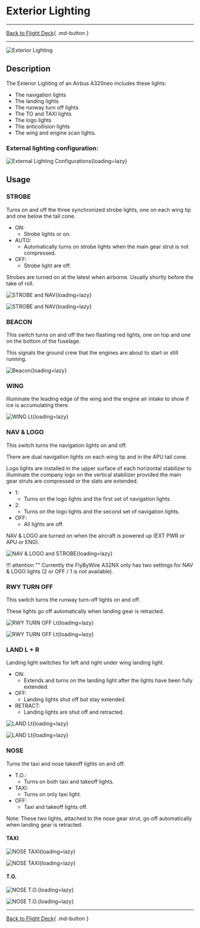 # Exterior Lighting

---

[Back to Flight Deck](../index.md){ .md-button }

---

![Exterior Lighting](../../../assets/a32nx-briefing/overhead-panel/Exterior-Lighting-Panel.jpg "Exterior Lighting")

## Description

The Exterior Lighting of an Airbus A320neo includes these lights:

- The navigation lights
- The landing lights
- The runway turn off lights
- The TO and TAXI lights
- The logo lights
- The anticollision lights
- The wing and engine scan lights.

### External lighting configuration:

![External Lighting Configurations](../../../assets/a32nx-briefing/overhead-panel/lights/ext-lt-table.png "External Lighting Configurations"){loading=lazy}

## Usage

### STROBE

Turns on and off the three synchronized strobe lights, one on each wing tip and one below the tail cone.

- ON:
    - Strobe lights or on.
- AUTO:
    - Automatically turns on strobe lights when the main gear strut is not compressed.
- OFF:
    - Strobe light are off.

Strobes are turned on at the latest when airborne. Usually shortly before the take of roll.

![STROBE and NAV](../../../assets/a32nx-briefing/overhead-panel/lights/strobe-right.jpg "STROBE and NAV"){loading=lazy}

![STROBE and NAV](../../../assets/a32nx-briefing/overhead-panel/lights/strobe-left.jpg "STROBE and NAV"){loading=lazy}

### BEACON

This switch turns on and off the two flashing red lights, one on top and one on the bottom of the fuselage.

This signals the ground crew that the engines are about to start or still running.

![Beacon](../../../assets/a32nx-briefing/overhead-panel/lights/beacon.jpg "Beacon"){loading=lazy}

### WING

Illuminate the leading edge of the wing and the engine air intake to show if ice is accumulating there.

![WING Lt](../../../assets/a32nx-briefing/overhead-panel/lights/wing.jpg "WING Lt"){loading=lazy}

### NAV & LOGO

This switch turns the navigation lights on and off.

There are dual navigation lights on each wing tip and in the APU tail cone.

Logo lights are installed in the upper surface of each horizontal stabilizer to illuminate the company logo on the vertical stabilizer provided the main gear struts are compressed or the slats are extended.

- 1:
    - Turns on the logo lights and the first set of navigation lights.
- 2:
    - Turns on the logo lights and the second set of navigation lights.
- OFF:
    - All lights are off.

NAV & LOGO are turned on when the aircraft is powered up (EXT PWR or APU or ENG).

![NAV & LOGO and STROBE](../../../assets/a32nx-briefing/overhead-panel/lights/tail-lights.jpg "NAV & LOGO and STROBE"){loading=lazy}

!!! attention ""
    Currently the FlyByWire A32NX only has two settings for NAV & LOGO lights (2 or OFF / 1 is not available).

### RWY TURN OFF

This switch turns the runway turn-off lights on and off.

These lights go off automatically when landing gear is retracted.

![RWY TURN OFF Lt](../../../assets/a32nx-briefing/overhead-panel/lights/rwy-turn-off-lights.jpg "RWY TURN OFF Lt"){loading=lazy}

![RWY TURN OFF Lt](../../../assets/a32nx-briefing/overhead-panel/lights/rwy-turn-off-above.jpg "RWY TURN OFF Lt"){loading=lazy}


### LAND L + R

Landing light switches for left and right under wing landing light.

- ON:
    - Extends and turns on the landing light after the lights have been fully extended.
- OFF:
    - Landing lights shut off but stay extended.
- RETRACT:
    - Landing lights are shut off and retracted.

![LAND Lt](../../../assets/a32nx-briefing/overhead-panel/lights/land-lights.jpg "LAND Lt"){loading=lazy}

![LAND Lt](../../../assets/a32nx-briefing/overhead-panel/lights/land-lights-above.jpg "LAND Lt"){loading=lazy}

### NOSE

Turns the taxi and nose takeoff lights on and off.

- T.O.:
    - Turns on both taxi and takeoff lights.
- TAXI:
    - Turns on only taxi light.
- OFF:
    - Taxi and takeoff lights off.

Note: These two lights, attached to the nose gear strut, go off automatically when landing gear is retracted.

#### TAXI

![NOSE TAXI](../../../assets/a32nx-briefing/overhead-panel/lights/taxi-light.jpg "NOSE TAXI"){loading=lazy}

![NOSE TAXI](../../../assets/a32nx-briefing/overhead-panel/lights/taxi-light-above.jpg "NOSE TAXI"){loading=lazy}

#### T.O.

![NOSE T.O.](../../../assets/a32nx-briefing/overhead-panel/lights/to-lights.jpg "NOSE T.O."){loading=lazy}

![NOSE T.O.](../../../assets/a32nx-briefing/overhead-panel/lights/to-lights-above.jpg "NOSE T.O."){loading=lazy}


---

[Back to Flight Deck](../index.md){ .md-button }

